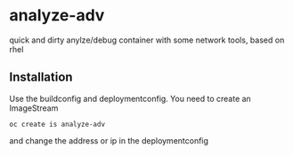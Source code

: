 # analyze-adv
quick and dirty anylze/debug container with some network tools, based on rhel

## Installation
Use the buildconfig and deploymentconfig. You need to create an ImageStream
```
oc create is analyze-adv
```
and change the address or ip in the deploymentconfig

